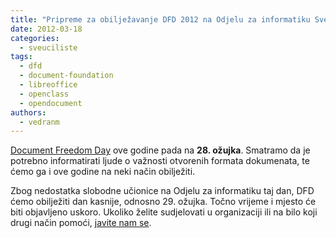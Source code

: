 ```yaml
---
title: "Pripreme za obilježavanje DFD 2012 na Odjelu za informatiku Sveučilišta u Rijeci"
date: 2012-03-18
categories: 
  - sveuciliste
tags: 
  - dfd
  - document-foundation
  - libreoffice
  - openclass
  - opendocument
authors: 
  - vedranm
---
```


[Document Freedom Day](http://www.documentfreedom.org/) ove godine pada na **28\. ožujka**. Smatramo da je potrebno informatirati ljude o važnosti otvorenih formata dokumenata, te ćemo ga i ove godine na neki način obilježiti.

Zbog nedostatka slobodne učionice na Odjelu za informatiku taj dan, DFD ćemo obilježiti dan kasnije, odnosno 29. ožujka. Točno vrijeme i mjesto će biti objavljeno uskoro. Ukoliko želite sudjelovati u organizaciji ili na bilo koji drugi način pomoći, [javite nam se](../podruznica.md#komunikacijski-kanali-hulk-ri).
